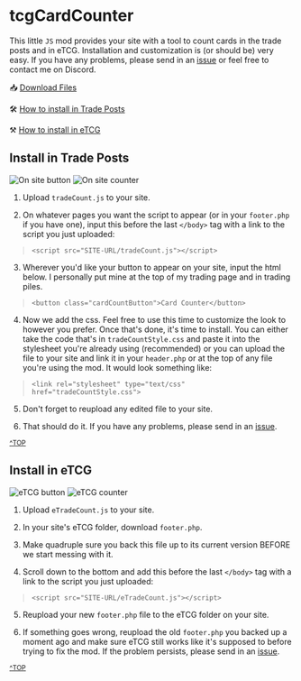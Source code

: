 # tcgCardCounter

This little `JS` mod provides your site with a tool to count cards in the trade posts and in eTCG. Installation and customization is (or should be) very easy. If you have any problems, please send in an [issue](https://github.com/savwiley/tcgCardCounter/issues) or feel free to contact me on Discord.

📥 [Download Files](https://github.com/savwiley/tcgCardCounter/archive/refs/heads/main.zip)

🛠️ [How to install in Trade Posts](https://github.com/savwiley/tcgCardCounter#install-in-trade-posts)

⚒️ [How to install in eTCG](https://github.com/savwiley/tcgCardCounter#install-in-etcg)

## Install in Trade Posts

![On site button](https://cdn.discordapp.com/attachments/697494609038671982/822934193968250890/Untitled-1.png)
![On site counter](https://cdn.discordapp.com/attachments/697494609038671982/822934194056724480/Untitled-2.png)

1. Upload `tradeCount.js` to your site.
 
2. On whatever pages you want the script to appear (or in your `footer.php` if you have one), input this before the last `</body>` tag with a link to the script you just uploaded:

> `<script src="SITE-URL/tradeCount.js"></script>`

3. Wherever you'd like your button to appear on your site, input the html below. I personally put mine at the top of my trading page and in trading piles.

> `<button class="cardCountButton">Card Counter</button>`

4. Now we add the css. Feel free to use this time to customize the look to however you prefer. Once that's done, it's time to install. You can either take the code that's in `tradeCountStyle.css` and paste it into the stylesheet you're already using (recommended) or you can upload the file to your site and link it in your `header.php` or at the top of any file you're using the mod. It would look something like:

> `<link rel="stylesheet" type="text/css" href="tradeCountStyle.css">`

5. Don't forget to reupload any edited file to your site.

6. That should do it. If you have any problems, please send in an [issue](https://github.com/savwiley/tcgCardCounter/issues).

<sup>[^TOP](https://github.com/savwiley/tcgCardCounter#tcgcardcounter)</sup>

## Install in eTCG

![eTCG button](https://cdn.discordapp.com/attachments/697494609038671982/822934179196174386/Untitled-3.png)
![eTCG counter](https://cdn.discordapp.com/attachments/697494609038671982/822934187555684382/Untitled-4.png)

1. Upload `eTradeCount.js` to your site.

2. In your site's eTCG folder, download `footer.php`.

3. Make quadruple sure you back this file up to its current version BEFORE we start messing with it.

4. Scroll down to the bottom and add this before the last `</body>` tag with a link to the script you just uploaded:

> `<script src="SITE-URL/eTradeCount.js"></script>`

5. Reupload your new `footer.php` file to the eTCG folder on your site. 

6. If something goes wrong, reupload the old `footer.php` you backed up a moment ago and make sure eTCG still works like it's supposed to before trying to fix the mod. If the problem persists, please send in an [issue](https://github.com/savwiley/tcgCardCounter/issues). 

<sup>[^TOP](https://github.com/savwiley/tcgCardCounter#tcgcardcounter)</sup>

